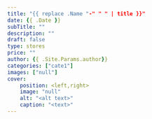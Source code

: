 ```yaml
---
title: "{{ replace .Name "-" " " | title }}"
date: {{ .Date }}
subTitle: ""
description: ""
draft: false
type: stores
price: ""
author: {{ .Site.Params.author}}
categories: ["cate1"]
images: ["null"]
cover:
    position: <left,right>
    image: "null"
    alt: "<alt text>"
    caption: "<text>"
---
```

